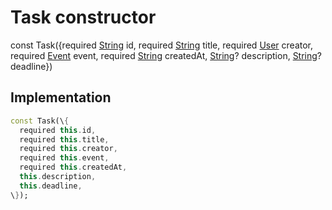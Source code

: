 


# Task constructor






const
Task(\{required [String](https:api.flutter.dev/flutter/dart-core/String-class.html) id, required [String](https:api.flutter.dev/flutter/dart-core/String-class.html) title, required [User](../../models_user_user_info/User-class.md) creator, required [Event](../../models_events_event_model/Event-class.md) event, required [String](https:api.flutter.dev/flutter/dart-core/String-class.html) createdAt, [String](https:api.flutter.dev/flutter/dart-core/String-class.html)? description, [String](https:api.flutter.dev/flutter/dart-core/String-class.html)? deadline\})





## Implementation

```dart
const Task(\{
  required this.id,
  required this.title,
  required this.creator,
  required this.event,
  required this.createdAt,
  this.description,
  this.deadline,
\});
```







